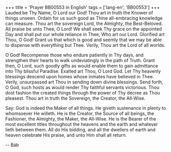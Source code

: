 +++
title = 'Prayer BB00553 in English'
tags = ['lang-en', 'BB00553']
+++
Lauded be Thy Name, O Lord our God!  Thou art in truth the Knower of things unseen.  Ordain for us such good as Thine all-embracing knowledge can measure.  Thou art the sovereign Lord, the Almighty, the Best-Beloved. 
All praise be unto Thee, O Lord!  We shall seek Thy grace on the appointed Day and shall put our whole reliance in Thee, Who art our Lord.  Glorified art Thou, O God!  Grant us that which is good and seemly that we may be able to dispense with everything but Thee.  Verily, Thou art the Lord of all worlds. 

O God!  Recompense those who endure patiently in Thy days, and strengthen their hearts to walk undeviatingly in the path of Truth.  Grant then, O Lord, such goodly gifts as would enable them to gain admittance into Thy blissful Paradise.  Exalted art Thou, O Lord God.  Let Thy heavenly blessings descend upon homes whose inmates have believed in Thee.  Verily, unsurpassed art Thou in sending down divine blessings.  Send forth, O God, such hosts as would render Thy faithful servants victorious.  Thou dost fashion the created things through the power of Thy decree as Thou pleasest.  Thou art in truth the Sovereign, the Creator, the All-Wise. 

Say: God is indeed the Maker of all things.  He giveth sustenance in plenty to whomsoever He willeth.  He is the Creator, the Source of all beings, the Fashioner, the Almighty, the Maker, the All-Wise.  He is the Bearer of the most excellent titles throughout the heavens and the earth and whatever lieth between them.  All do His bidding, and all the dwellers of earth and heaven celebrate His praise, and unto Him shall all return.

-- Báb
